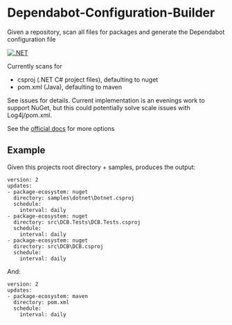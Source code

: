 # Dependabot-Configuration-Builder
Given a repository, scan all files for packages and generate the Dependabot configuration file

[![.NET](https://github.com/samsmithnz/Dependabot-Configuration-Builder/actions/workflows/dotnet.yml/badge.svg)](https://github.com/samsmithnz/Dependabot-Configuration-Builder/actions/workflows/dotnet.yml)

Currently scans for
- csproj (.NET C# project files), defaulting to nuget
- pom.xml (Java), defaulting to maven

See issues for details. Current implementation is an evenings work to support NuGet, but this could potentially solve scale issues with Log4j/pom.xml.

See the [official docs](https://docs.github.com/en/code-security/supply-chain-security/keeping-your-dependencies-updated-automatically/configuration-options-for-dependency-updates) for more options

## Example

Given this projects root directory + samples, produces the output:
```
version: 2
updates:
- package-ecosystem: nuget
  directory: samples\dotnet\Dotnet.csproj
  schedule:
    interval: daily
- package-ecosystem: nuget
  directory: src\DCB.Tests\DCB.Tests.csproj
  schedule:
    interval: daily
- package-ecosystem: nuget
  directory: src\DCB\DCB.csproj
  schedule:
    interval: daily
```

And:

```
version: 2
updates:
- package-ecosystem: maven
  directory: pom.xml
  schedule:
    interval: daily
```
